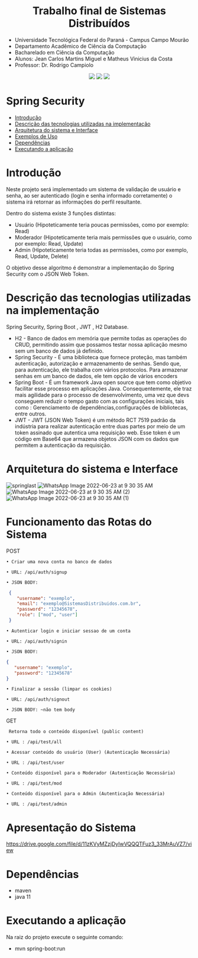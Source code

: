 <h1 align="center">Trabalho final de Sistemas Distribuídos</h1>

- Universidade Tecnológica Federal do Paraná -  Campus Campo Mourão
- Departamento Acadêmico de Ciência da Computação
- Bacharelado em Ciência da Computação
- Alunos: Jean Carlos Martins Miguel e Matheus Vinicius da Costa
- Professor: Dr. Rodrigo Campiolo


<div align="center">
  <img src="https://img.shields.io/badge/Java-ED8B00?style=for-the-badge&logo=java&logoColor=white">
  
 <img src="https://img.shields.io/badge/Spring-6DB33F?style=for-the-badge&logo=spring&logoColor=white">
  
  <img src="https://img.shields.io/badge/Spring_Security-6DB33F?style=for-the-badge&logo=Spring-Security&logoColor=white">
</div>

[comment]: <> (<h4 align="center"> )


[comment]: <> (</h4>)


Spring Security
=================
<!--ts-->
   * [Introdução](#pre-requisitos)
   * [Descrição das tecnologias utilizadas na implementação](#executando-o-projeto)
   * [Arquitetura do sistema e Interface](#bibliotecas-utilizadas)
   * [Exemplos de Uso](#exemplos-de-uso)
   * [Dependências](#dependências)
   * [Executando a aplicação](#executar-aplicacao)  
<!--te-->

Introdução
==============
Neste projeto será implementado um sistema de validação de usuário e 
senha, ao ser autenticado (login e senha informado corretamente) o sistema irá retornar as informações do perfil resultante.

Dentro do sistema existe 3 funções distintas:
- Usuário (Hipoteticamente teria poucas permissões, como por exemplo: Read)
- Moderador (Hipoteticamente teria mais permissões que o usuário, como por exemplo: Read, Update)
- Admin (Hipoteticamente teria todas as permissões, como por exemplo, Read, Update, Delete)

O objetivo desse algoritmo é demonstrar a implementação do Spring Security com o JSON Web Token.



Descrição das tecnologias utilizadas na implementação
====================

Spring Security, Spring Boot , JWT , H2 Database.

- H2 - Banco de dados em memória que permite todas as operações do CRUD, permitindo assim que possamos testar nossa aplicação mesmo sem um banco de dados já definido.
- Spring Security - É uma biblioteca que fornece proteção, mas também autenticação, autorização e armazenamento de senhas. Sendo que, para autenticação, ele trabalha com vários protocolos. Para armazenar senhas em um banco de dados, ele tem opção de vários encoders
- Spring Boot - É um framework Java open source que tem como objetivo facilitar esse processo em aplicações Java. Consequentemente, ele traz mais agilidade para o processo de desenvolvimento, uma vez que devs conseguem reduzir o tempo gasto com as configurações iniciais, tais como : Gerenciamento de dependências,configurações de bibliotecas, entre outros.
- JWT - JWT (JSON Web Token) é um método RCT 7519 padrão da indústria para realizar autenticação entre duas partes por meio de um token assinado que autentica uma requisição web. Esse token é um código em Base64 que armazena objetos JSON com os dados que permitem a autenticação da requisição.




Arquitetura do sistema e Interface    
=====================
![springlast](https://user-images.githubusercontent.com/31520652/176277024-bd363556-3f8f-4d45-8dd8-9fa4bc7c876b.png)
![WhatsApp Image 2022-06-23 at 9 30 35 AM](https://user-images.githubusercontent.com/31520652/175569002-7378afb8-44cf-45f1-9a4e-0a2675e251db.jpeg)
![WhatsApp Image 2022-06-23 at 9 30 35 AM (2)](https://user-images.githubusercontent.com/31520652/175569068-95c35994-7a77-4de5-8372-b1bd76842859.jpeg)
![WhatsApp Image 2022-06-23 at 9 30 35 AM (1)](https://user-images.githubusercontent.com/31520652/175569093-058cddd5-4c28-498b-8221-9ec9b51787a7.jpeg)



Funcionamento das Rotas do Sistema   
=====================
POST

    • Criar uma nova conta no banco de dados

    • URL: /api/auth/signup

    • JSON BODY:

```json
 { 
    "username": "exemplo",  
    "email": "exemplo@SistemasDistribuidos.com.br",   
    "password": "12345678", 
    "role": ["mod", "user"]
 }
```

    • Autenticar login e iniciar sessao de um conta 
	
    • URL: /api/auth/signin
	
    • JSON BODY:


```json
{  
   "username": "exemplo", 
   "password": "12345678"
}
```
    • Finalizar a sessão (limpar os cookies)

    • URL: /api/auth/signout

    • JSON BODY: ~não tem body








GET 

     Retorna todo o conteúdo disponível (public content) 

    • URL : /api/test/all

    • Acessar conteúdo do usuário (User) (Autenticação Necessária)

    • URL : /api/test/user

    • Conteúdo disponível para o Moderador (Autenticação Necessária)

    • URL : /api/test/mod

    • Conteúdo disponível para o Admin (Autenticação Necessária)

    • URL : /api/test/admin

Apresentação do Sistema
=====================

https://drive.google.com/file/d/11zKVyMZzjDyIwVQQQTFuz3_33MrAuVZ7/view

Dependências
=====================
- maven
- java 11


Executando a aplicação
=====================

Na raiz do projeto execute o seguinte comando:
- mvn spring-boot:run





